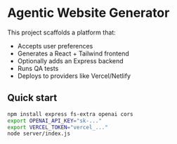 # Agentic Website Generator

This project scaffolds a platform that:
- Accepts user preferences
- Generates a React + Tailwind frontend
- Optionally adds an Express backend
- Runs QA tests
- Deploys to providers like Vercel/Netlify

## Quick start
```bash
npm install express fs-extra openai cors
export OPENAI_API_KEY="sk-..."
export VERCEL_TOKEN="vercel_..."
node server/index.js
